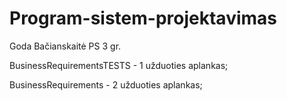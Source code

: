 # Program-sistem-projektavimas
Goda Bačianskaitė PS 3 gr.

BusinessRequirementsTESTS - 1 užduoties aplankas;

BusinessRequirements - 2 užduoties aplankas;

